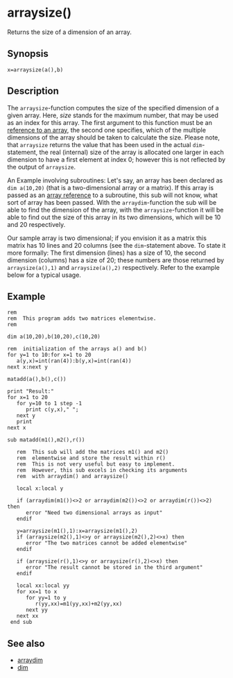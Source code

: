 # arraysize()

Returns the size of a dimension of an array.

## Synopsis

```basic
x=arraysize(a(),b)
```

## Description

The ```arraysize```-function computes the size of the specified dimension of a given array. Here, *size* stands for the maximum number, that may be used as an index for this array. The first argument to this function must be an [reference to an array](reference-on-arrays.html), the second one specifies, which of the multiple dimensions of the array should be taken to calculate the size. Please note, that ```arraysize``` returns the value that has been used in the actual ```dim```-statement, the real (internal) size of the array is allocated one larger in each dimension to have a first element at index 0; however this is not reflected by the output of ```arraysize```.

An Example involving subroutines: Let's say, an array has been declared as ```dim a(10,20)``` (that is a two-dimensional array or a matrix). If this array is passed as an [array reference](reference-on-arrays.html) to a subroutine, this sub will not know, what sort of array has been passed. With the ```arraydim```-function the sub will be able to find the dimension of the array, with the ```arraysize```-function it will be able to find out the size of this array in its two dimensions, which will be 10 and 20 respectively.

Our sample array is two dimensional; if you envision it as a matrix this matrix has 10 lines and 20 columns (see the ```dim```-statement above. To state it more formally: The first dimension (lines) has a size of 10, the second dimension (columns) has a size of 20; these numbers are those returned by ```arraysize(a(),1)``` and ```arraysize(a(),2)``` respectively. Refer to the example below for a typical usage.

## Example

```basic
rem
rem  This program adds two matrices elementwise.
rem

dim a(10,20),b(10,20),c(10,20)

rem  initialization of the arrays a() and b() 
for y=1 to 10:for x=1 to 20
   a(y,x)=int(ran(4)):b(y,x)=int(ran(4))
next x:next y

matadd(a(),b(),c())

print "Result:"
for x=1 to 20
   for y=10 to 1 step -1
      print c(y,x)," ";
   next y
   print
next x

sub matadd(m1(),m2(),r())

   rem  This sub will add the matrices m1() and m2()
   rem  elementwise and store the result within r()
   rem  This is not very useful but easy to implement.
   rem  However, this sub excels in checking its arguments
   rem  with arraydim() and arraysize()

   local x:local y

   if (arraydim(m1())<>2 or arraydim(m2())<>2 or arraydim(r())<>2) then
      error "Need two dimensional arrays as input"
   endif

   y=arraysize(m1(),1):x=arraysize(m1(),2)
   if (arraysize(m2(),1)<>y or arraysize(m2(),2)<>x) then
      error "The two matrices cannot be added elementwise"
   endif

   if (arraysize(r(),1)<>y or arraysize(r(),2)<>x) then
      error "The result cannot be stored in the third argument"
   endif

   local xx:local yy
   for xx=1 to x
      for yy=1 to y
         r(yy,xx)=m1(yy,xx)+m2(yy,xx)
      next yy
   next xx
 end sub
```

## See also

 * [arraydim](arraydim.html)
 * [dim](dim.html)
